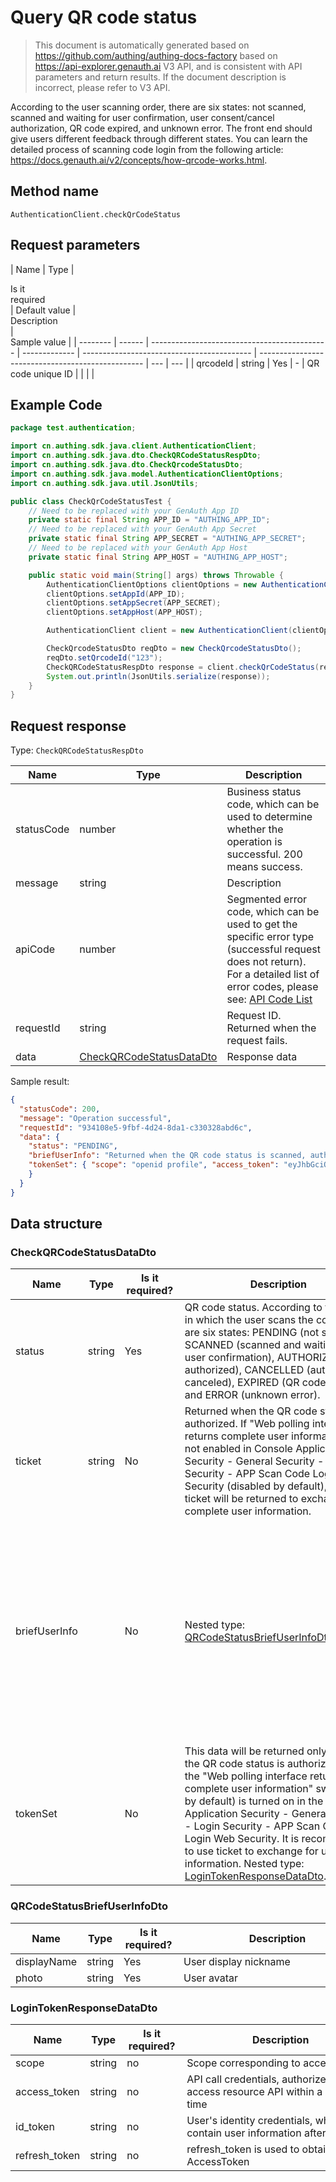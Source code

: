 # Query QR code status

<!--
Warning ⚠️:
Do not modify this document directly,
https://github.com/Authing/authing-docs-factory
Use this project to generate
-->

<LastUpdated />

> This document is automatically generated based on https://github.com/authing/authing-docs-factory based on https://api-explorer.genauth.ai V3 API, and is consistent with API parameters and return results. If the document description is incorrect, please refer to V3 API.

According to the user scanning order, there are six states: not scanned, scanned and waiting for user confirmation, user consent/cancel authorization, QR code expired, and unknown error. The front end should give users different feedback through different states. You can learn the detailed process of scanning code login from the following article: https://docs.genauth.ai/v2/concepts/how-qrcode-works.html.

## Method name

`AuthenticationClient.checkQrCodeStatus`

## Request parameters

| Name     | Type   | <div style="width:80px">Is it required</div> | Default value | <div style="width:300px">Description</div> | <div style="width:200px"></div>Sample value</div> |
| -------- | ------ | -------------------------------------------- | ------------- | ------------------------------------------ | ------------------------------------------------- | --- | --- |
| qrcodeId | string | Yes                                          | -             | QR code unique ID                          |                                                   |     |     |

## Example Code

```java
package test.authentication;

import cn.authing.sdk.java.client.AuthenticationClient;
import cn.authing.sdk.java.dto.CheckQRCodeStatusRespDto;
import cn.authing.sdk.java.dto.CheckQrcodeStatusDto;
import cn.authing.sdk.java.model.AuthenticationClientOptions;
import cn.authing.sdk.java.util.JsonUtils;

public class CheckQrCodeStatusTest {
    // Need to be replaced with your GenAuth App ID
    private static final String APP_ID = "AUTHING_APP_ID";
    // Need to be replaced with your GenAuth App Secret
    private static final String APP_SECRET = "AUTHING_APP_SECRET";
    // Need to be replaced with your GenAuth App Host
    private static final String APP_HOST = "AUTHING_APP_HOST";

    public static void main(String[] args) throws Throwable {
        AuthenticationClientOptions clientOptions = new AuthenticationClientOptions();
        clientOptions.setAppId(APP_ID);
        clientOptions.setAppSecret(APP_SECRET);
        clientOptions.setAppHost(APP_HOST);

        AuthenticationClient client = new AuthenticationClient(clientOptions);

        CheckQrcodeStatusDto reqDto = new CheckQrcodeStatusDto();
        reqDto.setQrcodeId("123");
        CheckQRCodeStatusRespDto response = client.checkQrCodeStatus(reqDto);
        System.out.println(JsonUtils.serialize(response));
    }
}

```

## Request response

Type: `CheckQRCodeStatusRespDto`

| Name       | Type                                                             | Description                                                                                                                                                                                                                                                                                                                                         |
| ---------- | ---------------------------------------------------------------- | --------------------------------------------------------------------------------------------------------------------------------------------------------------------------------------------------------------------------------------------------------------------------------------------------------------------------------------------------- |
| statusCode | number                                                           | Business status code, which can be used to determine whether the operation is successful. 200 means success.                                                                                                                                                                                                                                        |
| message    | string                                                           | Description                                                                                                                                                                                                                                                                                                                                         |
| apiCode    | number                                                           | Segmented error code, which can be used to get the specific error type (successful request does not return). For a detailed list of error codes, please see: [API Code List](https://api-explorer.genauth.ai/?tag=group/%E5%BC%80%E5%8F%91%E5%87%86%E5%A4%87#tag/%E5%BC%80%E5%8F%91%E5%87%86%E5%A4%87/%E9%94%99%E8%AF%AF%E5%A4%84%E7%90%86/apiCode) |
| requestId  | string                                                           | Request ID. Returned when the request fails.                                                                                                                                                                                                                                                                                                        |
| data       | <a href="#CheckQRCodeStatusDataDto">CheckQRCodeStatusDataDto</a> | Response data                                                                                                                                                                                                                                                                                                                                       |

Sample result:

```json
{
  "statusCode": 200,
  "message": "Operation successful",
  "requestId": "934108e5-9fbf-4d24-8da1-c330328abd6c",
  "data": {
    "status": "PENDING",
    "briefUserInfo": "Returned when the QR code status is scanned, authorized, or deauthorized. If "Web polling interface returns complete user information" is not enabled in the console application security - general security - login security - APP scan code login Web security (it is disabled by default), the interface will only return the user's avatar and display name. The front end can render the user's nickname and avatar based on this, giving the user a prompt that the code has been successfully scanned. ",
    "tokenSet": { "scope": "openid profile", "access_token": "eyJhbGciOiJSxxxxx", "id_token": "eyJhbGxxxx",     "refresh_token": "WPsGJbvpBjqXz6IJIr1UHKyrdVF", "token_type": "bearer", "expire_in": 7200
    }
  }
}
```

## Data structure

### <a id="CheckQRCodeStatusDataDto"></a> CheckQRCodeStatusDataDto

| Name          | Type   | <div style="width:80px">Is it required?</div> | <div style="width:300px">Description</div>                                                                                                                                                                                                                                                                                                                                                                                                  | <div style="width:200px">Sample value</div>                                                                                                                                                                                                                                                                                                                                                                                                                                                     |
| ------------- | ------ | --------------------------------------------- | ------------------------------------------------------------------------------------------------------------------------------------------------------------------------------------------------------------------------------------------------------------------------------------------------------------------------------------------------------------------------------------------------------------------------------------------- | ----------------------------------------------------------------------------------------------------------------------------------------------------------------------------------------------------------------------------------------------------------------------------------------------------------------------------------------------------------------------------------------------------------------------------------------------------------------------------------------------- |
| status        | string | Yes                                           | QR code status. According to the order in which the user scans the code, there are six states: PENDING (not scanned), SCANNED (scanned and waiting for user confirmation), AUTHORIZED (user authorized), CANCELLED (authorization canceled), EXPIRED (QR code expired) and ERROR (unknown error).                                                                                                                                           | PENDING                                                                                                                                                                                                                                                                                                                                                                                                                                                                                         |
| ticket        | string | No                                            | Returned when the QR code status is authorized. If "Web polling interface returns complete user information" is not enabled in Console Application Security - General Security - Login Security - APP Scan Code Login Web Security (disabled by default), this ticket will be returned to exchange for complete user information.                                                                                                           |                                                                                                                                                                                                                                                                                                                                                                                                                                                                                                 |
| briefUserInfo |        | No                                            | Nested type: <a href="#QRCodeStatusBriefUserInfoDto">QRCodeStatusBriefUserInfoDto</a>.                                                                                                                                                                                                                                                                                                                                                      | `Returned when the QR code status is scanned, authorized, or deauthorized. If "Web polling interface returns complete user information" is not enabled in Console Application Security - General Security - Login Security - APP Scan Code Login Web Security (disabled by default), the interface will only return the user's avatar and display name. The front end can render the user's nickname and avatar based on this to prompt the user that the code has been successfully scanned. ` |
| tokenSet      |        | No                                            | This data will be returned only when the QR code status is authorized and the "Web polling interface returns complete user information" switch (off by default) is turned on in the console Application Security - General Security - Login Security - APP Scan Code Login Web Security. It is recommended to use ticket to exchange for user information. Nested type: <a href="#LoginTokenResponseDataDto">LoginTokenResponseDataDto</a>. |                                                                                                                                                                                                                                                                                                                                                                                                                                                                                                 |

### <a id="QRCodeStatusBriefUserInfoDto"></a> QRCodeStatusBriefUserInfoDto

| Name        | Type   | <div style="width:80px">Is it required?</div> | <div style="width:300px">Description</div> | <div style="width:200px">Sample value</div> |
| ----------- | ------ | --------------------------------------------- | ------------------------------------------ | ------------------------------------------- |
| displayName | string | Yes                                           | User display nickname                      |                                             |
| photo       | string | Yes                                           | User avatar                                |                                             |

### <a id="LoginTokenResponseDataDto"></a> LoginTokenResponseDataDto

| Name          | Type   | <div style="width:80px">Is it required?</div> | <div style="width:300px">Description</div>                                     | <div style="width:200px">Sample value</div> |
| ------------- | ------ | --------------------------------------------- | ------------------------------------------------------------------------------ | ------------------------------------------- |
| scope         | string | no                                            | Scope corresponding to access_token                                            | `openid profile`                            |
| access_token  | string | no                                            | API call credentials, authorized to access resource API within a limited time  | `eyJhbGciOiJSxxxxx`                         |
| id_token      | string | no                                            | User's identity credentials, which will contain user information after parsing | `eyJhbGxxxx`                                |
| refresh_token | string | no                                            | refresh_token is used to obtain a new AccessToken                              | `WPsGJbvpBjqXz6IJIr1UHKyrdVF`               |
